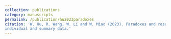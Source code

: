 ```yaml
---
collection: publications
category: manuscripts
permalink: /publication/hu2023paradoxes
citation: 'W. Hu, R. Wang, W. Li and W. Miao (2023). Paradoxes and resolutions for semiparametric fusion of
individual and summary data.'
---
```

